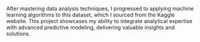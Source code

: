 After mastering data analysis techniques, I progressed to applying machine learning algorithms to this dataset, 
which I sourced from the Kaggle website. This project showcases my ability to integrate analytical expertise with advanced predictive modeling, delivering valuable insights and solutions.













